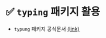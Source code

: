 # ✅ `typing` 패키지 활용



- `typung` 패키지 공식문서 [(link)](https://docs.python.org/ko/3/library/typing.html)